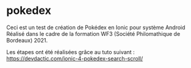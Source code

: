 # pokedex
Ceci est un test de création de Pokédex en Ionic pour système Android
Réalisé dans le cadre de la formation WF3 (Société Philomathique de Bordeaux) 2021.

Les étapes ont été réalisées grâce au tuto suivant :
https://devdactic.com/ionic-4-pokedex-search-scroll/
